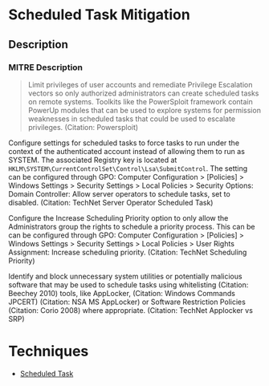 
# Scheduled Task Mitigation

## Description

### MITRE Description

> Limit privileges of user accounts and remediate Privilege Escalation vectors so only authorized administrators can create scheduled tasks on remote systems. Toolkits like the PowerSploit framework contain PowerUp modules that can be used to explore systems for permission weaknesses in scheduled tasks that could be used to escalate privileges. (Citation: Powersploit)

Configure settings for scheduled tasks to force tasks to run under the context of the authenticated account instead of allowing them to run as SYSTEM. The associated Registry key is located at <code>HKLM\SYSTEM\CurrentControlSet\Control\Lsa\SubmitControl</code>. The setting can be configured through GPO: Computer Configuration > [Policies] > Windows Settings > Security Settings > Local Policies > Security Options: Domain Controller: Allow server operators to schedule tasks, set to disabled. (Citation: TechNet Server Operator Scheduled Task)

Configure the Increase Scheduling Priority option to only allow the Administrators group the rights to schedule a priority process. This can be can be configured through GPO: Computer Configuration > [Policies] > Windows Settings > Security Settings > Local Policies > User Rights Assignment: Increase scheduling priority. (Citation: TechNet Scheduling Priority)

Identify and block unnecessary system utilities or potentially malicious software that may be used to schedule tasks using whitelisting (Citation: Beechey 2010) tools, like AppLocker, (Citation: Windows Commands JPCERT) (Citation: NSA MS AppLocker) or Software Restriction Policies (Citation: Corio 2008) where appropriate. (Citation: TechNet Applocker vs SRP)


# Techniques


* [Scheduled Task](../techniques/Scheduled-Task.md)

